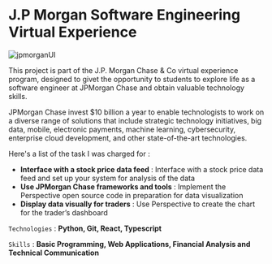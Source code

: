 # J.P Morgan Software Engineering Virtual Experience

![jpmorganUI](https://user-images.githubusercontent.com/66017329/179420350-f6bdbcfb-5182-46bf-947a-e2da4512f8d7.PNG)

This project is part of the J.P. Morgan Chase & Co virtual experience program, designed to givet the opportunity to students to explore life as a software engineer at 
JPMorgan Chase and obtain valuable technology skills.

JPMorgan Chase invest $10 billion a year to enable technologists to work on a diverse range of solutions that include strategic technology initiatives,
big data, mobile, electronic payments, machine learning, cybersecurity, enterprise cloud development, and other state-of-the-art technologies.

Here's a list of the task I was charged for :

- **Interface with a stock price data feed** : Interface with a stock price data feed and set up your system for analysis of the data 
- **Use JPMorgan Chase frameworks and tools** : Implement the Perspective open source code in preparation for data visualization
- **Display data visually for traders** : Use Perspective to create the chart for the trader’s dashboard

`Technologies` : **Python, Git, React, Typescript**


`Skills` : **Basic Programming, Web Applications, Financial Analysis and Technical Communication**

